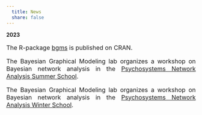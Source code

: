 ```yaml
---
  title: News
  share: false
---
```


**2023**
<p style="font-size:medium;text-align:justify"> The R-package <a href = "https://cran.r-project.org/package=bgms">bgms</a> is published on CRAN.</p>


<p style="font-size:medium;text-align:justify"> The Bayesian Graphical Modeling lab organizes a workshop on Bayesian network analysis in the <a href = "http://psychosystems.org/events/">Psychosystems Network Analysis Summer School</a>.</p>

<p style="font-size:medium;text-align:justify"> The Bayesian Graphical Modeling lab organizes a workshop on Bayesian network analysis in the <a href = "http://psychosystems.org/networks-winter-school-2023/">Psychosystems Network Analysis Winter School</a>.</p>

